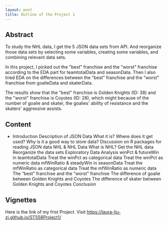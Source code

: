 ```yaml
---
layout: post
title: Outline of the Project 1
---
```


## Abstract
To study the NHL data, I get the 5 JSON data sets from API. And reorganize those data sets by selecting some variables, creating some variables, and combining relevant data sets. 

In this project, I picked out the "best" franchise and the "worst" franchise according to the EDA part for teamtotalData and seasonData. Then I also tried EDA on the differences between the "best" franchise and the "worst" franchise from goalieData and skaterData. 

The results show that the "best" franchise is Golden Knights (ID: 38) and the "worst" franchise is Coyotes (ID: 28), which might because of the number of goalie and skater, the goalies' ability of resistance and the skaters' aggressive assists.

## Content
- Introduction
Description of JSON Data
What it is?
Where does it get used?
Why is it a good way to store data?
Discussion on R packages for reading JSON data
NHL & NHL Data
What is NHL?
Get the NHL data
Reorganize the data sets
Exploratory Data Analysis
winPct & futureWin in teamtotalData
Treat the winPct as categorical data
Treat the winPct as numeric data
mfWinRatio & steadyWin in seasonData
Treat the mfWinRatio as categorical data
Treat the mfWinRatio as numeric data
The “best” franchise and the “worst” franchise
The difference of goalie between Golden Knights and Coyotes
The difference of skater between Golden Knights and Coyotes
Conclusion

## Vignettes
Here is the link of my frist Project.
Visit https://laura-liu-zj.github.io/ST558Project1/

